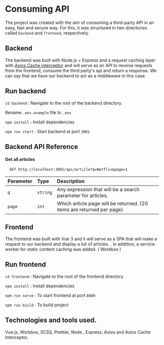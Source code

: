 # Consuming API

The project was created with the aim of consuming a third-party API in an easy, fast and secure way. For this, it was structured in two directories called `backend` and `frontend`, respectively.

## Backend

The backend was built with Node.js + Express and a request caching layer with [Axios Cache interceptor](https://axios-cache-interceptor.js.org/) and will serve as an API to receive requests from the frontend, consume the third party's api and return a response. We can say that we have our backend to act as a middleware in this case.

## Run backend

`cd backend` : Navigate to the root of the backend directory.

Rename `.env.example` file to `.env`

`npm install` : Install dependencies

`npm run start` : Start backend at port `3001`

## Backend API Reference

#### Get all articles

```http
  GET http://localhost:3001/api/article?q=Netflix&page=1
```

| Parameter | Type     | Description                                                           |
| :-------- | :------- | :-------------------------------------------------------------------- |
| `q`       | `string` | Any expression that will be a search parameter for articles.          |
| `page`    | `int`    | Which article page will be returned. (20 items are returned per page) |

## Frontend

The frontend was built with Vue 3 and it will serve as a SPA that will make a request to our backend and display a list of articles.
. In addition, a service worker for static content caching was added. ( Workbox )

## Run frontend

`cd frontend` : Navigate to the root of the frontend directory.

`npm install` : Install dependencies

`npm run serve` : To start frontend at port `8080`

`npm run build` : To build project

## Technologies and tools used.

Vue.js, Workbox, SCSS, Prettier, Node , Express, Axios and Axios Cache Interceptor.
